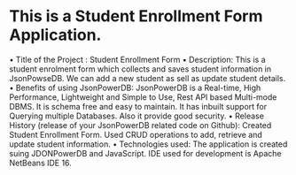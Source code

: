 # This is a Student Enrollment Form Application.

•	Title of the Project : Student Enrollment Form
•	Description: This is a student enrolment form which collects and saves student information in JsonPowseDB. We can add a new student as sell as update student details.
•	Benefits of using JsonPowerDB: JsonPowerDB is a Real-time, High Performance, Lightweight and Simple to Use, Rest API based Multi-mode DBMS. It is schema free and easy to maintain. It has inbuilt support for Querying multiple Databases. Also it provide good security. 
•	Release History (release of your JsonPowerDB related code on Github): Created Student Enrollment Form. Used CRUD operations to add, retrieve and update student information.
•	Technologies used: The application is created suing JDONPowerDB and JavaScript. IDE used for development is Apache NetBeans IDE 16.

